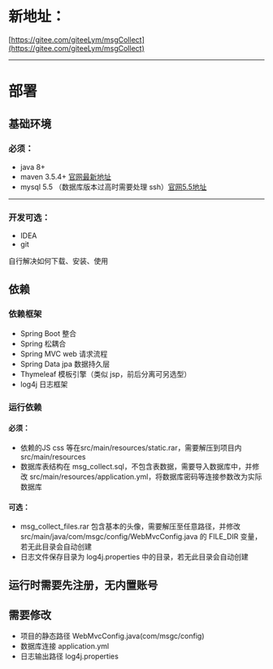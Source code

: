 
# 新地址：
[https://gitee.com/giteeLym/msgCollect](https://gitee.com/giteeLym/msgCollect)

----

# 部署
## 基础环境
### 必须：
- java 8+						
- maven 3.5.4+	[官网最新地址](http://maven.apache.org/download.cgi)
- mysql 5.5	（数据库版本过高时需要处理 ssh）[官网5.5地址](https://dev.mysql.com/downloads/mysql/5.5.html)
----
### 开发可选：
- IDEA	
- git		 

自行解决如何下载、安装、使用

## 依赖
### 依赖框架
- Spring Boot   整合
- Spring 		松耦合
- Spring MVC	web 请求流程
- Spring Data jpa	数据持久层
- Thymeleaf		模板引擎（类似 jsp，前后分离可另选型）
- log4j			日志框架

### 运行依赖
#### 必须：
- 依赖的JS css 等在src/main/resources/static.rar，需要解压到项目内src/main/resources
- 数据库表结构在 msg_collect.sql，不包含表数据，需要导入数据库中，并修改 src/main/resources/application.yml，将数据库密码等连接参数改为实际数据库
#### 可选：
- msg_collect_files.rar 包含基本的头像，需要解压至任意路径，并修改  src/main/java/com/msgc/config/WebMvcConfig.java 的 FILE_DIR 变量，若无此目录会自动创建
- 日志文件保存目录为 log4j.properties 中的目录，若无此目录会自动创建

## 运行时需要先注册，无内置账号

## 需要修改
- 项目的静态路径 WebMvcConfig.java(com/msgc/config)
- 数据库连接	application.yml
- 日志输出路径 log4j.properties
